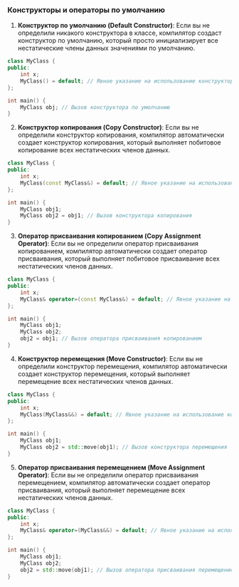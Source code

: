 ### Конструкторы и операторы по умолчанию

1. **Конструктор по умолчанию (Default Constructor)**: Если вы не определили никакого конструктора в классе, компилятор создаст конструктор по умолчанию, который просто инициализирует все нестатические члены данных значениями по умолчанию.

```cpp
class MyClass {
public:
    int x;
    MyClass() = default; // Явное указание на использование конструктора по умолчанию
};

int main() {
    MyClass obj; // Вызов конструктора по умолчанию
}
```

2. **Конструктор копирования (Copy Constructor)**: Если вы не определили конструктор копирования, компилятор автоматически создает конструктор копирования, который выполняет побитовое копирование всех нестатических членов данных.
  
```cpp
class MyClass {
public:
    int x;
    MyClass(const MyClass&) = default; // Явное указание на использование конструктора копирования по умолчанию
};

int main() {
    MyClass obj1;
    MyClass obj2 = obj1; // Вызов конструктора копирования
}
```

3. **Оператор присваивания копированием (Copy Assignment Operator)**: Если вы не определили оператор присваивания копированием, компилятор автоматически создает оператор присваивания, который выполняет побитовое присваивание всех нестатических членов данных.
 
```cpp
class MyClass {
public:
    int x;
    MyClass& operator=(const MyClass&) = default; // Явное указание на использование оператора присваивания по умолчанию
};

int main() {
    MyClass obj1;
    MyClass obj2;
    obj2 = obj1; // Вызов оператора присваивания копированием
}
```

4. **Конструктор перемещения (Move Constructor)**: Если вы не определили конструктор перемещения, компилятор автоматически создает конструктор перемещения, который выполняет перемещение всех нестатических членов данных.
 
```cpp
class MyClass {
public:
    int x;
    MyClass(MyClass&&) = default; // Явное указание на использование конструктора перемещения по умолчанию
};

int main() {
    MyClass obj1;
    MyClass obj2 = std::move(obj1); // Вызов конструктора перемещения
}
```

5. **Оператор присваивания перемещением (Move Assignment Operator)**: Если вы не определили оператор присваивания перемещением, компилятор автоматически создает оператор присваивания, который выполняет перемещение всех нестатических членов данных.

```cpp
class MyClass {
public:
    int x;
    MyClass& operator=(MyClass&&) = default; // Явное указание на использование оператора присваивания перемещением по умолчанию
};

int main() {
    MyClass obj1;
    MyClass obj2;
    obj2 = std::move(obj1); // Вызов оператора присваивания перемещением
}
```
